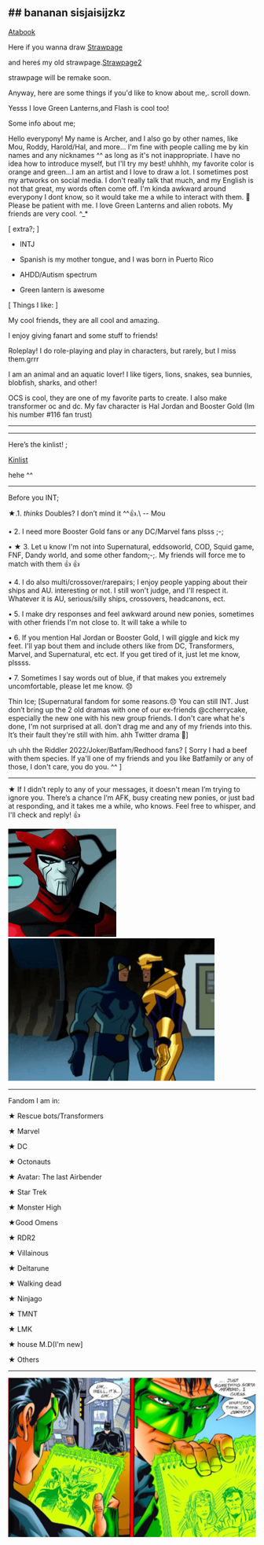 ## ## bananan sisjaisijzkz

[Atabook](https://angelcake.atabook.org/)   
     
Here if you wanna draw [Strawpage](https://jordanhal.straw.page) 

and hereś my old strawpage.[Strawpage2](https://ang3lcake.straw.page)

strawpage will be remake soon. 

 Anyway, here are some things if you'd like to know about me,. scroll down. 


Yesss I love Green Lanterns,and Flash is cool too!


Some info about me;

Hello everypony! My name is Archer, and I also go by other names, like Mou, Roddy, Harold/Hal, and more... I'm fine with people calling me by kin names and any nicknames ^^ as long as it's not inappropriate. I have no idea how to introduce myself, but I'll try my best! uhhhh, my favorite color is orange and green...I am an artist and I love to draw a lot. I sometimes post my artworks on social media. I don't really talk that much, and my English is not that great, my words often come off. I'm kinda awkward around everypony I dont know, so it would take me a while to interact with them. 🫠 Please be patient with me. I love Green Lanterns and alien robots. My friends are very cool. ^_*

[ extra?; ]

- INTJ

- Spanish is my mother tongue, and I was born in Puerto Rico 

- AHDD/Autism spectrum

- Green lantern is awesome

[ Things I like: ]

My cool friends, they are all cool and amazing. 

I enjoy giving fanart and some stuff to friends!

Roleplay! I do role-playing and play in characters, but rarely, but I miss them.grrr

I am an animal and an aquatic lover! I like tigers, lions, snakes, sea bunnies, blobfish, sharks, and other!

OCS is cool, they are one of my favorite parts to create. I also make transformer oc and dc.
My fav character is Hal Jordan and Booster Gold (Im his number #116 fan trust)
_______________________________________
____________________________________

Here’s the kinlist! ;

[Kinlist](https://ang3lcake.straw.page/kins)



hehe ^^


______________________________

Before you INT; 

★.1. *thinks* Doubles? I don’t mind it ^^👍.\ -- Mou
 
 • 2.   I need more Booster Gold fans or any DC/Marvel fans plsss ;-;
  
• ★ 3. Let u know I'm not into Supernatural, eddsoworld, COD, Squid game, FNF, Dandy world, and some other fandom;-;. My friends will force me to match with them  👍  👍 

• 4. I do also multi/crossover/rarepairs; I enjoy people yapping about their ships and AU. interesting or not. I still won't judge, and I'll respect it. Whatever it is AU, serious/silly ships, crossovers, headcanons, ect.


• 5. I make dry responses and feel awkward around new ponies, sometimes with other friends I'm not close to. It will take a while to 



• 6. If you mention Hal Jordan or Booster Gold, I will giggle and kick my feet. I'll yap bout them and include others like from DC, Transformers, Marvel, and Supernatural, etc ect. If you get tired of it, just let me know, plssss.

• 7. Sometimes I say words out of blue, if that makes you extremely uncomfortable, please let me know.  😞


Thin Ice;
[Supernatural fandom for some reasons.😞 You can still INT. Just don’t bring up the 2 old dramas with one of our ex-friends @ccherrycake, especially the new one with his new group friends. I don't care what he's done, I'm not surprised at all. don’t drag me and any of my friends into this. It’s their fault they're still with him. ahh Twitter drama 🤣]





uh uhh  the Riddler 2022/Joker/Batfam/Redhood fans?
[ Sorry I had a beef with them species. If ya'll one of my friends and you like Batfamily or any of those, I don't care, you do you. ^^ ]

___________________________________________________________________________
 
 ★ If I didn’t reply to any of your messages, it doesn't mean I’m trying to ignore you. There’s a chance I’m AFK, busy creating new ponies, or just bad at responding, and it takes me a while, who knows. Feel free to whisper, and I'll check and reply! 👍



![image_alt](https://github.com/StaticSh0ck/StaticSh0ck/blob/58d93dbd6b55d6a11a20ad12eba3141e75a66ad3/razer-red-lantern.gif) ![image alt](https://github.com/StaticSh0ck/StaticSh0ck/blob/main/tumblr_637b15c1503a5f7c36da23587d3b5fd5_76ef5aa0_500.gif?raw=true)

 
___________________________________________________________________________
Fandom I am in: 

★ Rescue bots/Transformers

★  Marvel

★ DC

★ Octonauts

★ Avatar: The last Airbender

★ Star Trek

★ Monster High

★Good Omens

★ RDR2

★ Villainous

★ Deltarune

★ Walking dead

★ Ninjago

★ TMNT

★ LMK

★ house M.D(I'm new]

★ Others

___________________________________________________________________________

 
 ![image_alt](https://github.com/StaticSh0ck/StaticSh0ck/blob/4f8d446d160b0167330cfcf5c6869e950732a126/Screenshot%202025-06-16%204.02.48%20AM.png)
